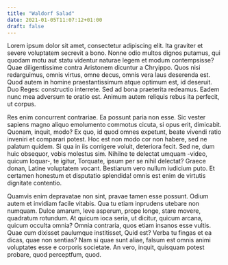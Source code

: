 ```yaml
---
title: "Waldorf Salad"
date: 2021-01-05T11:07:12+01:00
draft: false
---
```


Lorem ipsum dolor sit amet, consectetur adipiscing elit. Ita graviter
et severe voluptatem secrevit a bono. Nonne odio multos dignos
putamus, qui quodam motu aut statu videntur naturae legem et modum
contempsisse? Quae diligentissime contra Aristonem dicuntur a
Chryippo. Quos nisi redarguimus, omnis virtus, omne decus, omnis vera
laus deserenda est. Quod autem in homine praestantissimum atque
optimum est, id deseruit. Duo Reges: constructio interrete. Sed ad
bona praeterita redeamus. Eadem nunc mea adversum te oratio
est. Animum autem reliquis rebus ita perfecit, ut corpus.

Res enim concurrent contrariae. Ea possunt paria non esse. Sic vester
sapiens magno aliquo emolumento commotus cicuta, si opus erit,
dimicabit. Quonam, inquit, modo? Ex quo, id quod omnes expetunt, beate
vivendi ratio inveniri et comparari potest. Hoc est non modo cor non
habere, sed ne palatum quidem. Si qua in iis corrigere voluit,
deteriora fecit. Sed ne, dum huic obsequor, vobis molestus
sim. Nihilne te delectat umquam -video, quicum loquar-, te igitur,
Torquate, ipsum per se nihil delectat? Graece donan, Latine voluptatem
vocant. Bestiarum vero nullum iudicium puto. Et certamen honestum et
disputatio splendida! omnis est enim de virtutis dignitate contentio.

Quamvis enim depravatae non sint, pravae tamen esse possunt. Odium
autem et invidiam facile vitabis. Qua tu etiam inprudens utebare non
numquam. Dulce amarum, leve asperum, prope longe, stare movere,
quadratum rotundum. At quicum ioca seria, ut dicitur, quicum arcana,
quicum occulta omnia? Omnia contraria, quos etiam insanos esse
vultis. Quae cum dixisset paulumque institisset, Quid est? Verba tu
fingas et ea dicas, quae non sentias? Nam si quae sunt aliae, falsum
est omnis animi voluptates esse e corporis societate. An vero, inquit,
quisquam potest probare, quod perceptfum, quod.
